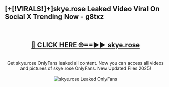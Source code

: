 <h2>[+[!VIRALS!]+]skye.rose Leaked Video Viral On Social X Trending Now - g8txz</h2>
<br>
<div align="center">
<h2><a href="https://libra.edu.pl?skye.rose" rel="nofollow">🔴 CLICK HERE 🌐==►► skye.rose</a></h2>
<br>
Get skye.rose OnlyFans leaked all content. Now you can access all videos and pictures of skye.rose OnlyFans. New Updated Files 2025!
<br>
<br>
<a href="https://libra.edu.pl?skye.rose" rel="nofollow" data-target="animated-image.originalLink"><img src="https://i.ibb.co.com/WyWwxjT/player-gif2.gif" alt="skye.rose Leaked OnlyFans" style="max-width: 100%; display: inline-block;" data-target="animated-image.originalImage"></a>
</div>
<br>